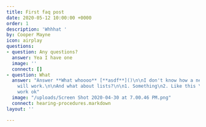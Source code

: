 ```yaml
---
title: First faq post
date: 2020-05-12 10:00:00 +0000
order: 1
description: 'Whhhat '
by: Cooper Mayne
icon: airplay
questions:
- question: Any questions?
  answer: Yea I have one
  image: ''
  connect: []
- question: What
  answer: "Answer **What whoooo** [**asdf**]()\n\nI don't know how a new paragraph
    will work.\n\nAnd what about lists?\n\n1. Something\n2. Like this \n3. Should
    work ok"
  image: "/uploads/Screen Shot 2020-04-30 at 7.00.46 PM.png"
  connect: hearing-procedures.markdown
layout: ''

---
```

